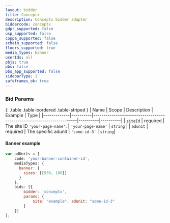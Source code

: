 ```yaml
---
layout: bidder
title: Conceptx
description: Conceptx bidder adapter
biddercode: conceptx
gdpr_supported: false
usp_supported: false
coppa_supported: false
schain_supported: false
floors_supported: true
media_types: banner
userIds: all
pbjs: true
pbs: false
pbs_app_supported: false
sidebarType: 1
safeframes_ok: true
---
```



### Bid Params

{: .table .table-bordered .table-striped }
| Name | Scope | Description | Example | Type |
|-------------|----------|----------------------------------------------------------------------|----------|----------|
| `siteId` | required | The site ID `'your-page-name'`. | `'your-page-name'` | `string` |
| `adunit` | required | The specific adunit | `'some-id-3'` | `string`|

#### Banner example

```js
var adUnits = [
    code: 'your-banner-container-id',
    mediaTypes: {
      banner: {
        sizes: [[930, 180]]
      } 
    },
    bids: [{
        bidder: 'conceptx',
        params: { 
            site: "example", adunit: "some-id-3" 
        }
    }]
];
```
